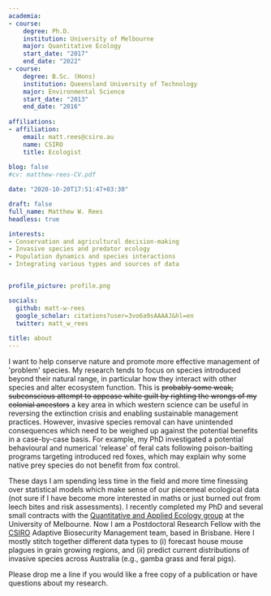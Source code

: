 ```yaml
---
academia:
- course:
    degree: Ph.D.
    institution: University of Melbourne
    major: Quantitative Ecology
    start_date: "2017"
    end_date: "2022"
- course:
    degree: B.Sc. (Hons)
    institution: Queensland University of Technology
    major: Environmental Science
    start_date: "2013"
    end_date: "2016"
    
affiliations:
- affiliation:
    email: matt.rees@csiro.au
    name: CSIRO 
    title: Ecologist
    
blog: false
#cv: matthew-rees-CV.pdf

date: "2020-10-20T17:51:47+03:30"

draft: false
full_name: Matthew W. Rees
headless: true

interests:
- Conservation and agricultural decision-making
- Invasive species and predator ecology
- Population dynamics and species interactions
- Integrating various types and sources of data


profile_picture: profile.png

socials:
  github: matt-w-rees
  google_scholar: citations?user=3vo6a9sAAAAJ&hl=en
  twitter: matt_w_rees
  
title: about
---
```


I want to help conserve nature and promote more effective management of 'problem' species. My research tends to focus on species introduced beyond their natural range, in particular how they interact with other species and alter ecosystem function. This is ~~probably some weak, subconscious attempt to appease white guilt by righting the wrongs of my colonial ancestors~~ a key area in which western science can be useful in reversing the extinction crisis and enabling sustainable management practices. However, invasive species removal can have unintended consequences which need to be weighed up against the potential benefits in a case-by-case basis. For example, my PhD investigated a potential behavioural and numerical 'release' of feral cats following poison-baiting programs targeting introduced red foxes, which may explain why some native prey species do not benefit from fox control.

These days I am spending less time in the field and more time finessing over statistical models which make sense of our piecemeal ecological data (not sure if I have become more interested in maths or just burned out from leech bites and risk assessments). I recently completed my PhD and several small contracts with the [Quantitative and Applied Ecology group](https://qaeco.com) at the University of Melbourne. Now I am a Postdoctoral Research Fellow with the [CSIRO](https://www.csiro.au) Adaptive Biosecurity Management team, based in Brisbane. Here I mostly stitch together different data types to (i) forecast house mouse plagues in grain growing regions, and (ii) predict current distributions of invasive species across Australia (e.g., gamba grass and feral pigs).

Please drop me a line if you would like a free copy of a publication or have questions about my research.

